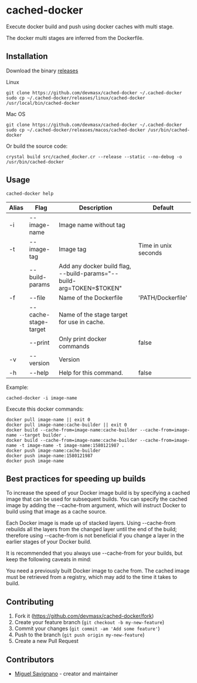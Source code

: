 # cached-docker

Execute docker build and push using docker caches with multi stage.

The docker multi stages are inferred from the Dockerfile.

## Installation

Download the binary [releases](./releases)

Linux

```
git clone https://github.com/devmasx/cached-docker ~/.cached-docker
sudo cp ~/.cached-docker/releases/linux/cached-docker /usr/local/bin/cached-docker
```

Mac OS

```
git clone https://github.com/devmasx/cached-docker ~/.cached-docker
sudo cp ~/.cached-docker/releases/macos/cached-docker /usr/bin/cached-docker
```

Or build the source code:

```
crystal build src/cached_docker.cr --release --static --no-debug -o /usr/bin/cached-docker
```

## Usage

```
cached-docker help
```

| Alias | Flag                 | Description                                                           | Default              |
| ----- | -------------------- | --------------------------------------------------------------------- | -------------------- |
| -i    | --image-name         | Image name without tag                                                |                      |
| -t    | --image-tag          | Image tag                                                             | Time in unix seconds |
|       | --build-params       | Add any docker build flag, --build-params="--build-arg=TOKEN=\$TOKEN" |                      |
| -f    | --file               | Name of the Dockerfile                                                | 'PATH/Dockerfile'    |
|       | --cache-stage-target | Name of the stage target for use in cache.                            |                      |
|       | --print              | Only print docker commands                                            | false                |
| -v    | --version            | Version                                                               |                      |
| -h    | --help               | Help for this command.                                                | false                |

Example:

```
cached-docker -i image-name
```

Execute this docker commands:

```
docker pull image-name || exit 0
docker pull image-name:cache-builder || exit 0
docker build --cache-from=image-name:cache-builder --cache-from=image-name --target builder .
docker build --cache-from=image-name:cache-builder --cache-from=image-name -t image-name -t image-name:1580121987 .
docker push image-name:cache-builder
docker push image-name:1580121987
docker push image-name
```

## Best practices for speeding up builds

To increase the speed of your Docker image build is by specifying a cached image that can be used for subsequent builds. You can specify the cached image by adding the --cache-from argument, which will instruct Docker to build using that image as a cache source.

Each Docker image is made up of stacked layers. Using --cache-from rebuilds all the layers from the changed layer until the end of the build; therefore using --cache-from is not beneficial if you change a layer in the earlier stages of your Docker build.

It is recommended that you always use --cache-from for your builds, but keep the following caveats in mind:

You need a previously built Docker image to cache from.
The cached image must be retrieved from a registry, which may add to the time it takes to build.

## Contributing

1. Fork it (<https://github.com/devmasx/cached-docker/fork>)
2. Create your feature branch (`git checkout -b my-new-feature`)
3. Commit your changes (`git commit -am 'Add some feature'`)
4. Push to the branch (`git push origin my-new-feature`)
5. Create a new Pull Request

## Contributors

- [Miguel Savignano](https://github.com/devmasx) - creator and maintainer
